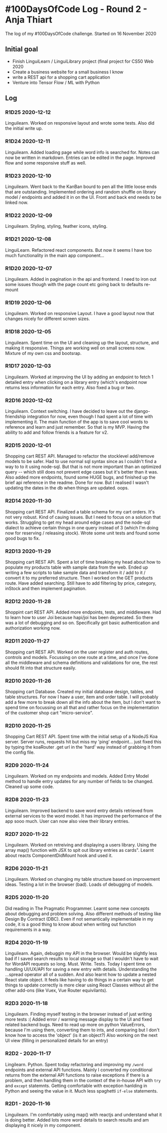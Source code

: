 # #100DaysOfCode Log - Round 2 - Anja Thiart
The log of my #100DaysOfCode challenge. Started on 16 November 2020

## Initial goal
- Finish LinguiLearn / LinguiLibrary project (final project for CS50 Web 2020
- Create a business website for a small business I know
- write a REST api for a shopping cart application
- Venture into Tensor Flow / ML with Python

## Log

### R1D25 2020-12-12
Linguilearn. Worked on responsive layout and wrote some tests. Also did the initial write up.

### R1D24 2020-12-11
Linguilearn. Added loading page while word info is searched for. Notes can now be written in markdown. Entries can be edited in the page. Improved flow and some responsive stuff as well.

### R1D23 2020-12-10
Linguilearn. Went back to the KanBan bourd to pen all the little loose ends that are outstanding. Implemented ordering and random shuffle on library model / endpoints and added it in on the UI. Front and back end needs to be linked now.

### R1D22 2020-12-09
Linguilearn. Styling, styling, feather icons, styling.

### R1D21 2020-12-08
LinguiLearn. Refactored react components. But now it seems I have too much functionality in the main app component...

### R1D20 2020-12-07
Linguilearn. Added in pagination in the api and frontend. I need to iron out some issues though with the page count etc going back to defaults re-mount

### R1D19 2020-12-06
Linguilearn. Worked on responsive Layout. I have a good layout now that changes nicely for different screen sizes. 

### R1D18 2020-12-05
Linguilearn. Spent time on the UI and cleaning up the layout, structure, and making it responsive. Things are working well on small screens now. Mixture of my own css and bootsrap.

### R1D17 2020-12-03
Linguilearn. Worked at improving the UI by adding an endpoint to fetch 1 detailed entry when clicking on a library entry (which's endpoint now returns less information for each entry. Also fixed a bug or two.

### R2D16 2020-12-02
Linguilearn. Context switching. I have decided to leave out the django-friendship integration for now, even though I had spent a lot of time with implementing it. The main function of the app is to save cool words to reference and learn and just remember. So that is my MVP. Having the ability to add and follow friends is a feature for v2.

### R2D15 2020-12-01
Shopping cart REST API. Managed to refactor the stocklevel add/remove models to be safer. Had to use normal sql syntax since as I couldn't find a way to to it using node-sql. But that is not more important than an optimized query -- which still does not prevent edge cases but it's better than it was. Also added more endpoints, found some HUGE bugs, and finished up the brief api reference in the readme. Done for now. But I realised I wasn't updating the dates in the db when things are updated. oops.

### R2D14 2020-11-30
Shopping cart REST API. Finalized a table schema for my cart orders. It's not very robust. Kind of cauing issues. But I need to focus on a solution that works. Struggling to get my head around edge cases and the node-sql dialect to achieve certain things in one query instead of 3 (which I'm doing now for reserving / releasing stock). Wrote some unit tests and found some good bugs to fix.

### R2D13 2020-11-29
Shopping cart REST API. Spent a lot of time breaking my head about how to populate my products table with sample data from the web. Ended up writing a few scripts to take sample data and transform it / add to it / convert it to my preferred structure. Then I worked on the GET products route. Have added searching. Still have to add filtering by price, category, inStock and then implement pagination.

### R2D12 2020-11-28
Shoppint cart REST API. Added more endpoints, tests, and middleware. Had to learn how to user Joi because hapi/joi has been deprecated. So there was a lot of debugging and so on. Specifically got basic authentication and authorization working now.

### R2D11 2020-11-27
Shopping cart REST API. Worked on the user register and auth routes, controls and models. Focussing on one route at a time, and once I've done all the middleware and schema definitions and validations for one, the rest should fit into that structure easily.

### R2D10 2020-11-26
Shopping cart Database. Created my initial database design, tables, and table structures. For now I haev a user, item and order table. I will probably add a few more to break down all the info about the item, but I don't want to spend time on focussing on all that and rather focus on the implementation of the customer shop cart "micro-service".

### R2D10 2020-11-25
Shopping Cart REST API. Spent time with the initial setup of a NodeJS Koa server. Server runs, requests hit but miss my 'ping' endpoint... just fixed this by typing the koaRouter .get url in the 'hard' way instead of grabbing it from the config file. 

### R2D9 2020-11-24
Linguilearn. Worked on my endpoints and models. Added Entry Model method to handle entry updates for any number of fields to be changed. Cleaned up some code.

### R2D8 2020-11-23
Linguilearn. Improved backend to save word entry details retrieved from external services to the word model. It has improved the performance of the app sooo much. User can now also view their library entries.

### R2D7 2020-11-22
Linguilearn. Worked on retreiving and displaying a users library. Using the array map() function with JSX to spit out library entries as cards". Learnt about reacts ComponentDidMount hook and used it.

### R2D6 2020-11-21
Linguilearn. Worked on changing my table structure based on improvement ideas. Testing a lot in the browser (bad). Loads of debugging of models.

### R2D5 2020-11-20
Did reading in The Pragmatic Programmer. Learnt some new concepts about debugging and problem solving. Also different methods of testing like Design By Contract (DBC). Even if not semantically implementable in my code, it is a good thing to know about when writing out function requirements in a way. 

### R2D4 2020-11-19
Linguilearn. Again, debuggin my API in the browser. Would be slightly less bad if I saved search results to local storage so that I wouldn't have to wait for WordAPI requests so long. Must. Write. Tests. Today I spent time on handling UI/UX/API for saving a new entry with details. Understanding the ...spread operator all of a sudden. And also learnt how to update a nested React state object. It feels like having to do things in a certain way to get things to update correctly is more clear using React Classes without all the other add-ons (like Vuex, Vue Router equivilants).

### R2D3 2020-11-18
Linguilearn. Finding myself testing in the browser instead of just writing more tests :(
Added error / warning message display to the UI and fixed related backend bugs. Need to read up more on python ValueErrors, because I'm using them, converting them to ints, and comparing but I don't know how to access the 'object' (is it an object?)
Also working on the next UI view (filling in personalized details for an entry)

### R2D2 - 2020-11-17
Lingilearn. Python. Spent today refactoring and improving my `/word` endpoints and external API functions. Mainly I converted my conditional returns from the external API functions to raise exceptions if there is a problem, and then handling them in the context of the in-house API with `try` and `except` statemnts. Getting comfortable with exception hanlding in Python and seeing the value in it. Much less spaghetti `if-else` statements.

### R2D1 - 2020-11-16
Linguilearn. I'm comfortably using map() with reactjs and understand what it is doing better. Added lots more word details to search results and am displaying it nicely in my component.


